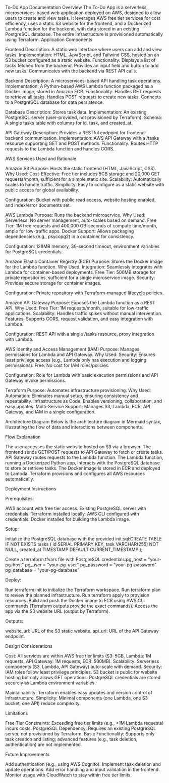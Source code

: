 To-Do App Documentation Overview The To-Do App is a serverless, microservices-based web application deployed on AWS, designed to allow users to create and view tasks. It leverages AWS free tier services for cost efficiency, uses a static S3 website for the frontend, and a Dockerized Lambda function for the backend, with data stored in an existing PostgreSQL database. The entire infrastructure is provisioned automatically using Terraform. Application Components

Frontend
Description: A static web interface where users can add and view tasks. Implementation: HTML, JavaScript, and Tailwind CSS, hosted on an S3 bucket configured as a static website. Functionality: Displays a list of tasks fetched from the backend. Provides an input field and button to add new tasks. Communicates with the backend via REST API calls.

Backend
Description: A microservices-based API handling task operations. Implementation: A Python-based AWS Lambda function packaged as a Docker image, stored in Amazon ECR. Functionality: Handles GET requests to retrieve all tasks. Handles POST requests to create new tasks. Connects to a PostgreSQL database for data persistence.

Database
Description: Stores task data. Implementation: An existing PostgreSQL server (user-provided, not provisioned by Terraform). Schema: A single tasks table with columns for id, task, and created_at.

API Gateway
Description: Provides a RESTful endpoint for frontend-backend communication. Implementation: AWS API Gateway with a /tasks resource supporting GET and POST methods. Functionality: Routes HTTP requests to the Lambda function and handles CORS.

AWS Services Used and Rationale

Amazon S3
Purpose: Hosts the static frontend (HTML, JavaScript, CSS). Why Used: Cost-Effective: Free tier includes 5GB storage and 20,000 GET requests/month, sufficient for a simple static site. Scalability: Automatically scales to handle traffic. Simplicity: Easy to configure as a static website with public access for global availability.

Configuration: Bucket with public read access, website hosting enabled, and index/error documents set.

AWS Lambda
Purpose: Runs the backend microservice. Why Used: Serverless: No server management, auto-scales based on demand. Free Tier: 1M free requests and 400,000 GB-seconds of compute time/month, ample for low-traffic apps. Docker Support: Allows packaging dependencies (e.g., psycopg2) in a container for consistency.

Configuration: 128MB memory, 30-second timeout, environment variables for PostgreSQL credentials.

Amazon Elastic Container Registry (ECR)
Purpose: Stores the Docker image for the Lambda function. Why Used: Integration: Seamlessly integrates with Lambda for container-based deployments. Free Tier: 500MB storage for private repositories, sufficient for a single microservice image. Security: Provides secure storage for container images.

Configuration: Private repository with Terraform-managed lifecycle policies.

Amazon API Gateway
Purpose: Exposes the Lambda function as a REST API. Why Used: Free Tier: 1M requests/month, suitable for low-traffic applications. Scalability: Handles traffic spikes without manual intervention. Features: Supports CORS, request validation, and easy integration with Lambda.

Configuration: REST API with a single /tasks resource, proxy integration with Lambda.

AWS Identity and Access Management (IAM)
Purpose: Manages permissions for Lambda and API Gateway. Why Used: Security: Ensures least privilege access (e.g., Lambda only has execution and logging permissions). Free: No cost for IAM roles/policies.

Configuration: Role for Lambda with basic execution permissions and API Gateway invoke permissions.

Terraform
Purpose: Automates infrastructure provisioning. Why Used: Automation: Eliminates manual setup, ensuring consistency and repeatability. Infrastructure as Code: Enables versioning, collaboration, and easy updates. Multi-Service Support: Manages S3, Lambda, ECR, API Gateway, and IAM in a single configuration.

Architecture Diagram Below is the architecture diagram in Mermaid syntax, illustrating the flow of data and interactions between components.


Flow Explanation

The user accesses the static website hosted on S3 via a browser. The frontend sends GET/POST requests to API Gateway to fetch or create tasks. API Gateway routes requests to the Lambda function. The Lambda function, running a Dockerized Python app, interacts with the PostgreSQL database to store or retrieve tasks. The Docker image is stored in ECR and deployed to Lambda. Terraform provisions and configures all AWS resources automatically.

Deployment Instructions

Prerequisites:

AWS account with free tier access. Existing PostgreSQL server with credentials. Terraform installed locally. AWS CLI configured with credentials. Docker installed for building the Lambda image.

Setup:

Initialize the PostgreSQL database with the provided init.sql:CREATE TABLE IF NOT EXISTS tasks ( id SERIAL PRIMARY KEY, task VARCHAR(255) NOT NULL, created_at TIMESTAMP DEFAULT CURRENT_TIMESTAMP );

Create a terraform.tfvars file with PostgreSQL credentials:pg_host = "your-pg-host" pg_user = "your-pg-user" pg_password = "your-pg-password" pg_database = "your-pg-database"

Deploy:

Run terraform init to initialize the Terraform workspace. Run terraform plan to review the planned infrastructure. Run terraform apply to provision resources. Build and push the Docker image to ECR using AWS CLI commands (Terraform outputs provide the exact commands). Access the app via the S3 website URL (output by Terraform).

Outputs:

website_url: URL of the S3 static website. api_url: URL of the API Gateway endpoint.

Design Considerations

Cost: All services are within AWS free tier limits (S3: 5GB, Lambda: 1M requests, API Gateway: 1M requests, ECR: 500MB). Scalability: Serverless components (S3, Lambda, API Gateway) auto-scale with demand. Security: IAM roles follow least privilege principles. S3 bucket is public for website hosting but only allows GET operations. PostgreSQL credentials are stored securely as Lambda environment variables.

Maintainability: Terraform enables easy updates and version control of infrastructure. Simplicity: Minimal components (one Lambda, one S3 bucket, one API) reduce complexity.

Limitations

Free Tier Constraints: Exceeding free tier limits (e.g., >1M Lambda requests) incurs costs. PostgreSQL Dependency: Requires an existing PostgreSQL server, not provisioned by Terraform. Basic Functionality: Supports only task creation and listing; advanced features (e.g., task deletion, authentication) are not implemented.

Future Improvements

Add authentication (e.g., using AWS Cognito). Implement task deletion and update operations. Add error handling and input validation in the frontend. Monitor usage with CloudWatch to stay within free tier limits.
